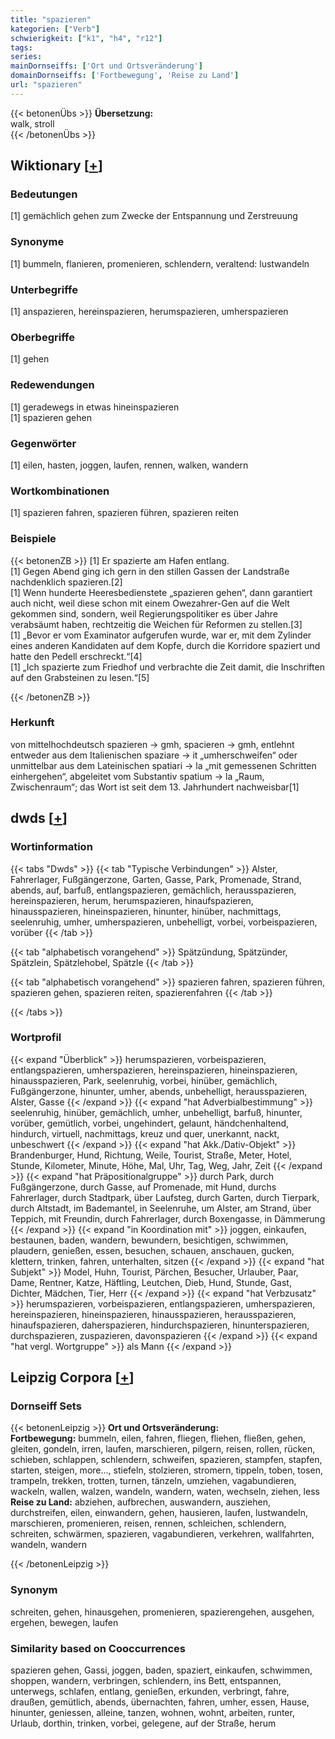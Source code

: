 ```yaml
---
title: "spazieren"
kategorien: ["Verb"]
schwierigkeit: ["k1", "h4", "r12"]
tags:
series:
mainDornseiffs: ['Ort und Ortsveränderung']
domainDornseiffs: ['Fortbewegung', 'Reise zu Land']
url: "spazieren"
---
```


{{< betonenÜbs >}}
**Übersetzung:**  
walk, stroll  
{{< /betonenÜbs >}}

## Wiktionary [[+](https://de.wiktionary.org/wiki/spazieren)]

### Bedeutungen
[1] gemächlich gehen zum Zwecke der Entspannung und Zerstreuung  

### Synonyme
[1] bummeln, flanieren, promenieren, schlendern, veraltend: lustwandeln  

### Unterbegriffe
[1] anspazieren, hereinspazieren, herumspazieren, umherspazieren  

### Oberbegriffe
[1] gehen  

### Redewendungen
[1] geradewegs in etwas hineinspazieren  
[1] spazieren gehen  

### Gegenwörter
[1] eilen, hasten, joggen, laufen, rennen, walken, wandern  

### Wortkombinationen
[1] spazieren fahren, spazieren führen, spazieren reiten  

### Beispiele
{{< betonenZB >}}
[1] Er spazierte am Hafen entlang.  
[1] Gegen Abend ging ich gern in den stillen Gassen der Landstraße nachdenklich spazieren.[2]  
[1] Wenn hunderte Heeresbedienstete „spazieren gehen“, dann garantiert auch nicht, weil diese schon mit einem Owezahrer-Gen auf die Welt gekommen sind, sondern, weil Regierungspolitiker es über Jahre verabsäumt haben, rechtzeitig die Weichen für Reformen zu stellen.[3]  
[1] „Bevor er vom Examinator aufgerufen wurde, war er, mit dem Zylinder eines anderen Kandidaten auf dem Kopfe, durch die Korridore spaziert und hatte den Pedell erschreckt.“[4]  
[1] „Ich spazierte zum Friedhof und verbrachte die Zeit damit, die Inschriften auf den Grabsteinen zu lesen.“[5]  

{{< /betonenZB >}}
### Herkunft
von mittelhochdeutsch spazieren → gmh, spacieren → gmh, entlehnt entweder aus dem Italienischen spaziare → it „umherschweifen“ oder unmittelbar aus dem Lateinischen spatiari → la „mit gemessenen Schritten einhergehen“, abgeleitet vom Substantiv spatium → la „Raum, Zwischenraum“; das Wort ist seit dem 13. Jahrhundert nachweisbar[1]  



## dwds [[+](https://www.dwds.de/wb/spazieren)]

### Wortinformation
{{< tabs "Dwds" >}}
{{< tab "Typische Verbindungen" >}}
Alster, Fahrerlager, Fußgängerzone, Garten, Gasse, Park, Promenade, Strand, abends, auf, barfuß, entlangspazieren, gemächlich, herausspazieren, hereinspazieren, herum, herumspazieren, hinaufspazieren, hinausspazieren, hineinspazieren, hinunter, hinüber, nachmittags, seelenruhig, umher, umherspazieren, unbehelligt, vorbei, vorbeispazieren, vorüber
{{< /tab >}}

{{< tab "alphabetisch vorangehend" >}}
Spätzündung, Spätzünder, Spätzlein, Spätzlehobel, Spätzle
{{< /tab >}}

{{< tab "alphabetisch vorangehend" >}}
spazieren fahren, spazieren führen, spazieren gehen, spazieren reiten, spazierenfahren
{{< /tab >}}

{{< /tabs >}}

### Wortprofil
{{< expand "Überblick" >}} herumspazieren, vorbeispazieren, entlangspazieren, umherspazieren, hereinspazieren, hineinspazieren, hinausspazieren, Park, seelenruhig, vorbei, hinüber, gemächlich, Fußgängerzone, hinunter, umher, abends, unbehelligt, herausspazieren, Alster, Gasse {{< /expand >}}
{{< expand "hat Adverbialbestimmung" >}} seelenruhig, hinüber, gemächlich, umher, unbehelligt, barfuß, hinunter, vorüber, gemütlich, vorbei, ungehindert, gelaunt, händchenhaltend, hindurch, virtuell, nachmittags, kreuz und quer, unerkannt, nackt, unbeschwert {{< /expand >}}
{{< expand "hat Akk./Dativ-Objekt" >}} Brandenburger, Hund, Richtung, Weile, Tourist, Straße, Meter, Hotel, Stunde, Kilometer, Minute, Höhe, Mal, Uhr, Tag, Weg, Jahr, Zeit {{< /expand >}}
{{< expand "hat Präpositionalgruppe" >}} durch Park, durch Fußgängerzone, durch Gasse, auf Promenade, mit Hund, durchs Fahrerlager, durch Stadtpark, über Laufsteg, durch Garten, durch Tierpark, durch Altstadt, im Bademantel, in Seelenruhe, um Alster, am Strand, über Teppich, mit Freundin, durch Fahrerlager, durch Boxengasse, in Dämmerung {{< /expand >}}
{{< expand "in Koordination mit" >}} joggen, einkaufen, bestaunen, baden, wandern, bewundern, besichtigen, schwimmen, plaudern, genießen, essen, besuchen, schauen, anschauen, gucken, klettern, trinken, fahren, unterhalten, sitzen {{< /expand >}}
{{< expand "hat Subjekt" >}} Model, Huhn, Tourist, Pärchen, Besucher, Urlauber, Paar, Dame, Rentner, Katze, Häftling, Leutchen, Dieb, Hund, Stunde, Gast, Dichter, Mädchen, Tier, Herr {{< /expand >}}
{{< expand "hat Verbzusatz" >}} herumspazieren, vorbeispazieren, entlangspazieren, umherspazieren, hereinspazieren, hineinspazieren, hinausspazieren, herausspazieren, hinaufspazieren, daherspazieren, hindurchspazieren, hinunterspazieren, durchspazieren, zuspazieren, davonspazieren {{< /expand >}}
{{< expand "hat vergl. Wortgruppe" >}} als Mann {{< /expand >}}

## Leipzig Corpora [[+](https://corpora.uni-leipzig.de/en/res?word=spazieren&corpusId=deu_newscrawl-public_2018)]

### Dornseiff Sets
{{< betonenLeipzig >}}
**Ort und Ortsveränderung:**  
**Fortbewegung:** bummeln, eilen, fahren, fliegen, fliehen, fließen, gehen, gleiten, gondeln, irren, laufen, marschieren, pilgern, reisen, rollen, rücken, schieben, schlappen, schlendern, schweifen, spazieren, stampfen, stapfen, starten, steigen, more..., stiefeln, stolzieren, stromern, tippeln, toben, tosen, trampeln, trekken, trotten, turnen, tänzeln, umziehen, vagabundieren, wackeln, wallen, walzen, wandeln, wandern, waten, wechseln, ziehen, less  
**Reise zu Land:** abziehen, aufbrechen, auswandern, ausziehen, durchstreifen, eilen, einwandern, gehen, hausieren, laufen, lustwandeln, marschieren, promenieren, reisen, rennen, schleichen, schlendern, schreiten, schwärmen, spazieren, vagabundieren, verkehren, wallfahrten, wandeln, wandern  

{{< /betonenLeipzig >}}

### Synonym
schreiten, gehen, hinausgehen, promenieren, spazierengehen, ausgehen, ergehen, bewegen, laufen


### Similarity based on Cooccurrences
spazieren gehen, Gassi, joggen, baden, spaziert, einkaufen, schwimmen, shoppen, wandern, verbringen, schlendern, ins Bett, entspannen, unterwegs, schlafen, entlang, genießen, erkunden, verbringt, fahre, draußen, gemütlich, abends, übernachten, fahren, umher, essen, Hause, hinunter, geniessen, alleine, tanzen, wohnen, wohnt, arbeiten, runter, Urlaub, dorthin, trinken, vorbei, gelegene, auf der Straße, herum

